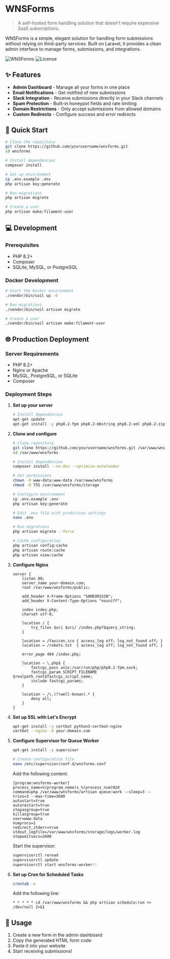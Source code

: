 # WNSForms

> A self-hosted form handling solution that doesn't require expensive SaaS subscriptions.

WNSForms is a simple, elegant solution for handling form submissions without relying on third-party services. Built on Laravel, it provides a clean admin interface to manage forms, submissions, and integrations.

![WNSForms](https://img.shields.io/badge/WNSForms-Who%20Needs%20SaaS%20Forms-blue)
![License](https://img.shields.io/badge/license-MIT-green)

## ✨ Features

- **Admin Dashboard** - Manage all your forms in one place
- **Email Notifications** - Get notified of new submissions
- **Slack Integration** - Receive submissions directly in your Slack channels
- **Spam Protection** - Built-in honeypot fields and rate limiting
- **Domain Restrictions** - Only accept submissions from allowed domains
- **Custom Redirects** - Configure success and error redirects

## 🚀 Quick Start

```bash
# Clone the repository
git clone https://github.com/yourusername/wnsforms.git
cd wnsforms

# Install dependencies
composer install

# Set up environment
cp .env.example .env
php artisan key:generate

# Run migrations
php artisan migrate

# Create a user
php artisan make:filament-user
```

## 💻 Development

### Prerequisites

- PHP 8.2+
- Composer
- SQLite, MySQL, or PostgreSQL

### Docker Development

```bash
# Start the Docker environment
./vendor/bin/sail up -d

# Run migrations
./vendor/bin/sail artisan migrate

# Create a user
./vendor/bin/sail artisan make:filament-user
```

## 🌐 Production Deployment

### Server Requirements

- PHP 8.2+
- Nginx or Apache
- MySQL, PostgreSQL, or SQLite
- Composer

### Deployment Steps

1. **Set up your server**

   ```bash
   # Install dependencies
   apt-get update
   apt-get install -y php8.2-fpm php8.2-mbstring php8.2-xml php8.2-zip php8.2-mysql nginx
   ```

2. **Clone and configure**

   ```bash
   # Clone repository
   git clone https://github.com/yourusername/wnsforms.git /var/www/wnsforms
   cd /var/www/wnsforms
   
   # Install dependencies
   composer install --no-dev --optimize-autoloader
   
   # Set permissions
   chown -R www-data:www-data /var/www/wnsforms
   chmod -R 755 /var/www/wnsforms/storage
   
   # Configure environment
   cp .env.example .env
   php artisan key:generate
   
   # Edit .env file with production settings
   nano .env
   
   # Run migrations
   php artisan migrate --force
   
   # Cache configuration
   php artisan config:cache
   php artisan route:cache
   php artisan view:cache
   ```

3. **Configure Nginx**

   ```nginx
   server {
       listen 80;
       server_name your-domain.com;
       root /var/www/wnsforms/public;
   
       add_header X-Frame-Options "SAMEORIGIN";
       add_header X-Content-Type-Options "nosniff";
   
       index index.php;
       charset utf-8;
   
       location / {
           try_files $uri $uri/ /index.php?$query_string;
       }
   
       location = /favicon.ico { access_log off; log_not_found off; }
       location = /robots.txt  { access_log off; log_not_found off; }
   
       error_page 404 /index.php;
   
       location ~ \.php$ {
           fastcgi_pass unix:/var/run/php/php8.2-fpm.sock;
           fastcgi_param SCRIPT_FILENAME $realpath_root$fastcgi_script_name;
           include fastcgi_params;
       }
   
       location ~ /\.(?!well-known).* {
           deny all;
       }
   }
   ```

4. **Set up SSL with Let's Encrypt**

   ```bash
   apt-get install -y certbot python3-certbot-nginx
   certbot --nginx -d your-domain.com
   ```

5. **Configure Supervisor for Queue Worker**

   ```bash
   apt-get install -y supervisor
   
   # Create configuration file
   nano /etc/supervisor/conf.d/wnsforms.conf
   ```

   Add the following content:

   ```
   [program:wnsforms-worker]
   process_name=%(program_name)s_%(process_num)02d
   command=php /var/www/wnsforms/artisan queue:work --sleep=3 --tries=3 --max-time=3600
   autostart=true
   autorestart=true
   stopasgroup=true
   killasgroup=true
   user=www-data
   numprocs=1
   redirect_stderr=true
   stdout_logfile=/var/www/wnsforms/storage/logs/worker.log
   stopwaitsecs=3600
   ```

   Start the supervisor:

   ```bash
   supervisorctl reread
   supervisorctl update
   supervisorctl start wnsforms-worker:*
   ```

6. **Set up Cron for Scheduled Tasks**

   ```bash
   crontab -e
   ```

   Add the following line:

   ```
   * * * * * cd /var/www/wnsforms && php artisan schedule:run >> /dev/null 2>&1
   ```

## 📝 Usage

1. Create a new form in the admin dashboard
2. Copy the generated HTML form code
3. Paste it into your website
4. Start receiving submissions!
